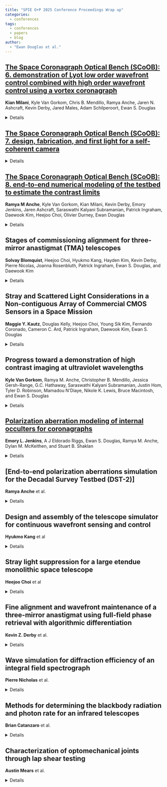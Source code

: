 ```yaml
---
title: "SPIE O+P 2025 Conference Proceedings Wrap up"
categories:
  - conferences
tags:
  - conferences
  - papers
  - blog
author:
  - "Ewan Douglas et al."
---
```


## [The Space Coronagraph Optical Bench (SCoOB): 6. demonstration of Lyot low order wavefront control combined with high order wavefront control using a vortex coronagraph](arxiv.org/abs/2509.02875)
**Kian Milani**, Kyle Van Gorkom, Chris B. Mendillo, Ramya Anche, Jaren N. Ashcraft, Kevin Derby, Jared Males, Adam Schilperoort, Ewan S. Douglas
<details>
To reach and maintain high contrast levels, coronagraph instruments will require a combination of low-order and high-order wavefront control techniques to correct for dynamic wavefront error. Efficient low-order wavefront sensing and control (LOWFSC) schemes use the starlight rejected by the coronagraph such that LOWFSC can operate with a relatively bright signal to correct rapid disturbances. Meanwhile, a family of high-order wavefront sensing and control (HOWFSC) techniques utilizing the science camera have been developed to create regions of high contrast known as dark holes. These two control loops must operate simultaneously for dark holes to be maintained over long observation periods. Using a 952 actuator MEMS deformable mirror and a vector vortex coronagraph (VVC) on the Space Coronagraph Optical Bench (SCoOB), we demonstrate a Lyot-based LOWFSC loop operating in combination with a HOWFSC loop. For these experiments, implicit electric field conjugation (iEFC) is the chosen HOWFSC technique, and we demonstrate how this empirical method can be calibrated and deployed while the LOWFSC loop corrects for dynamic wavefront error. We show this combination of LOWFSC and iEFC maintained 1E-8 contrast levels in air. https://arxiv.org/abs/2509.02875
</details>
  
## [The Space Coronagraph Optical Bench (SCoOB): 7. design, fabrication, and first light for a self-coherent camera](https://arxiv.org/abs/2509.02877)
<details>
The 2020 Decadal Survey on Astronomy and Astrophysics tasked future space observatories with the goal of detecting and characterizing a large sample of Earth-like exoplanets. To achieve this, these observatories will require coronagraphs and wavefront control algorithms in order to achieve 10−10 or better starlight suppression. The Space Coronagraph Optical Bench (SCoOB) is a vacuum compatible testbed at the University of Arizona which aims to advance and mature starlight suppression technologies in a space-like environment. In its current configuration, SCoOB is a charge-6 vector vortex coronagraph outfitted with a Kilo-C microelectromechanical systems deformable mirror capable of achieving sub-10−8 dark hole contrast at visible wavelengths using implicit electric field conjugation (iEFC). In this work, we demonstrate the use of a self-coherent camera (SCC) for dark hole digging and maintenance on SCoOB. The SCC introduces a small off-axis pinhole in the Lyot plane which allows some starlight to reach the focal plane and interfere with residual speckles. This enables high-order focal-plane wavefront sensing which can be combined with active wavefront control to null the speckles in a specified region of high contrast known as the dark hole. We discuss considerations for implementation, potential limitations, and provide a performance comparison with iEFC. We also discuss the design optimization and fabrication process for our SCC Lyot stops. 
https://arxiv.org/abs/2509.02877
</details>

## [The Space Coronagraph Optical Bench (SCoOB): 8. end-to-end numerical modeling of the testbed to estimate the contrast limits](https://arxiv.org/abs/2509.02887)
**Ramya M Anche**, Kyle Van Gorkom, Kian Milani, Kevin Derby, Emory Jenkins, Jaren Ashcraft, Saraswathi Kalyani Subramanian, Patrick Ingraham, Daewook Kim, Heejoo Choi, Olivier Durney, Ewan Douglas
<details>
The space coronagraph optical bench (SCoOB) at the University of Arizona is a high-contrast imaging testbed designed to operate in a vacuum to obtain a contrast better than 1e-8 in optical wavelengths using vector vortex coronagraph (VVC) masks. The testbed performance in a half-sided D-shaped dark hole is 2.2e-9 in a << 1% BW, 4e-9 in a 2% BW, and 2.5e-8 in a 15% BW. While the testbed has met the design specification contrast requirements in monochromatic wavelengths, comprehensive end-to-end numerical modeling to assess contrast limits across different bandpasses has yet to be conducted. In this work, we discuss the results of numerical modeling for the SCoOB testbed in both monochromatic and 10% bandwidths at 525 nm and 630 nm. This modeling incorporates measured VVC retardance, modeled polarization aberrations, measured surface and reflectivity errors, and diffuse and surface reflectivity. We explore and discuss the various factors contributing to the contrast limits. https://arxiv.org/abs/2509.02887
</details>
  
## Stages of commissioning alignment for three-mirror anastigmat (TMA) telescopes
**Solvay Blomquist**, Heejoo Choi, Hyukmo Kang, Hayden Kim, Kevin Derby, Pierre
Nicolas, Joanna Rosenbluth, Patrick Ingraham, Ewan S. Douglas, and Daewook Kim
<details>
For this study, we present a method for performing an autonomous alignment of a three-mirror anastigmat (TMA) telescope on orbit. The motivation for this study comes from the want to explore options to align the TMA on orbit post-deployment while keeping relative cost to science ratio low. The detector used in the TMA under study provides us with a large field of view (FOV). With a large FOV provided in the design, we can use many stars as sample points to drive this alignment knowing how the average size of the star across the detector changes as a function of moving the secondary mirror (M2). Adjustment of the secondary mirror will happen in a multi-stage procedure, starting with a coarse alignment with a large range of motion, and ending with a finer alignment driven by small, random perturbations of M2. For testing this algorithm, we generate a set of possible misalignment cases of the telescope and test how the multi-stage procedure aligns the telescope from a highly misaligned state to a point at which finer alignment can take over to begin science observations. 
</details>

## Stray and Scattered Light Considerations in a Non-contiguous Array of Commercial CMOS Sensors in a Space Mission
**Maggie Y. Kautz**, Douglas Kelly, Heejoo Choi, Young Sik Kim, Fernando Coronado, Cameron C. Ard, Patrick Ingraham, Daewook Kim, Ewan S. Douglas
<details>
Recent advances in CMOS technology have potential to significantly increase the performance, at low-cost, of an astronomical space telescope. Arrays of sensors in space missions are typically contiguous and act as a monolithic detector. A non-contiguous array, with gaps between individual commercial CMOS detectors, offers potential cost and schedule benefits but poses a unique challenge for stray/scattered light mitigation due to complexities in the optomechanics. For example, if the array of detectors is being fed a large field of view, then each detector will have a different angle of incidence. Any individual bandpass filters need to be held perpendicular to the incoming beam so as not to create variances of central wavelength transmission from detector to detector. It naturally follows that the optical design can force filter ghosts to fall between detectors. When dealing with well-focused, high-intensity beams, first and second order stray light path analyses must be conducted to determine scattered light from glints off of individual optics/opto-mechanics or detector specific vane structures. More mechanical structures are necessary for imaging with non-contiguous arrays, all of which have potential to increase scattered light. This proceeding will document various stray light mitigation strategies for a non-contiguous array of sensors in a space telescope.
</details>

## Progress toward a demonstration of high contrast imaging at ultraviolet wavelengths
**Kyle Van Gorkom**, Ramya M. Anche, Christopher B. Mendillo, Jessica Gersh-Range, G.C. Hathaway, Saraswathi Kalyani Subramanian, Justin Hom, Tyler D. Robinson, Mamadou N'Diaye, Nikole K. Lewis, Bruce Macintosh, and Ewan S. Douglas
<details>
NASA's Habitable Worlds Observatory (HWO) aims to achieve starlight suppression to the $10^{-10}$ level for the detection and spectral characterization of Earth-like exoplanets. Broadband ozone absorption features are key biosignatures that appear in the 200-400nm near-ultraviolet (UV) regime. Extending coronagraphy from visible wavelengths to the UV, however, brings with it a number of challenges, including tighter requirements on wavefront sensing and control, optical surface quality, scattered light, and polarization aberrations, among other things. We aim to partially quantify and address these challenges with a combination of modeling, high-resolution metrology to the scales required for UV coronagraphy, and—ultimately—a demonstration of UV coronagraphy on the Space Coronagraph Optical Bench (SCoOB) vacuum testbed. In these proceedings, we provide a status update on our modeling and contrast budgeting efforts, characterization efforts to understand performance limitations set by key optical components, and our plans to move toward a demonstration of UV coronagraphy.
</details>

## [Polarization aberration modeling of internal occulters for coronagraphs](https://arxiv.org/abs/2508.19397)
**Emory L. Jenkins**, A J Eldorado Riggs, Ewan S. Douglas, Ramya M. Anche, Dylan M.
McKeithen, and Stuart B. Shaklan
<details>
The Habitable Worlds Observatory (HWO) coronagraph instrument will need to block starlight so effectively that only one in every $10^{10}$ photons reaching the telescope makes it to the science camera. Otherwise, light from a planet orbiting the star will be buried below the level of the starlight. This is about 100 times the performance of the current generation of space coronagraphs, requiring a significant advancement in starlight rejection. At such extreme contrasts, every optical component must be analyzed for leakage due to imperfections in manufacturing or even the underlying physics that can cause unwanted starlight to reach the science camera. For components with small features, the interaction of the electric and magnetic fields with interfaces of different materials can lead to starlight leakage that may limit performance. This paper considers the Lyot occulter, a small metal dot used by the Lyot family of coronagraph instruments to block the image of a star from reaching the science camera. We use a numerical simulation of Maxwell's equations to estimate the impact of various Lyot occulter geometries on starlight leakage. With these results, we find that starlight leakage from Lyot occulting masks is a non-negligible but mitigatable source of leakage at the required level of performance for the HWO. https://arxiv.org/abs/2508.19397
</details>

## [End-to-end polarization aberrations simulation for the Decadal Survey Testbed (DST-2)]
**Ramya Anche** et al.
<details>
</details>


##  Design and assembly of the telescope simulator for continuous wavefront sensing and control 
**Hyukmo Kang** et al 
<details>
</details>

##  Stray light suppression for a large etendue monolithic space telescope 
**Heejoo Choi** et al
<details>
</details>

##   Fine alignment and wavefront maintenance of a three-mirror anastigmat using full-field phase retrieval with algorithmic differentiation 
**Kevin Z. Derby** et al.
<details>
</details>

## Wave simulation for diffraction efficiency of an integral field spectrograph 
**Pierre Nicholas** et al.
<details>
</details>

##  Methods for determining the blackbody radiation and photon rate for an infrared telescopes 
**Brian Catanzaro** et al.
<details>
</details>

##  Characterization of optomechanical joints through lap shear testing 
**Austin Mears** et al.
<details>
</details>
